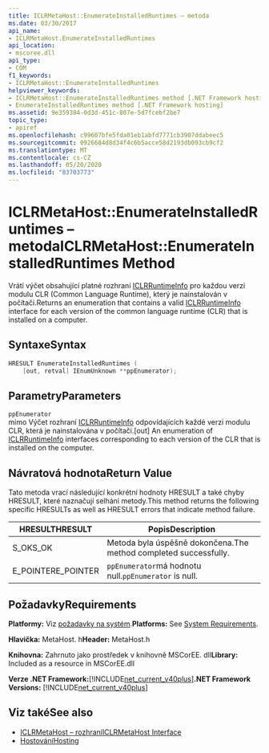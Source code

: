 ```yaml
---
title: ICLRMetaHost::EnumerateInstalledRuntimes – metoda
ms.date: 03/30/2017
api_name:
- ICLRMetaHost.EnumerateInstalledRuntimes
api_location:
- mscoree.dll
api_type:
- COM
f1_keywords:
- ICLRMetaHost::EnumerateInstalledRuntimes
helpviewer_keywords:
- ICLRMetaHost::EnumerateInstalledRuntimes method [.NET Framework hosting]
- EnumerateInstalledRuntimes method [.NET Framework hosting]
ms.assetid: 9e359384-0d3d-451c-807e-5d7fcebf2be7
topic_type:
- apiref
ms.openlocfilehash: c99607bfe5fda01eb1abfd7771cb3907ddabeec5
ms.sourcegitcommit: 0926684d8d34f4c6b5acce58d2193db093cb9cf2
ms.translationtype: MT
ms.contentlocale: cs-CZ
ms.lasthandoff: 05/20/2020
ms.locfileid: "83703773"
---
```

# <a name="iclrmetahostenumerateinstalledruntimes-method"></a><span data-ttu-id="090c8-102">ICLRMetaHost::EnumerateInstalledRuntimes – metoda</span><span class="sxs-lookup"><span data-stu-id="090c8-102">ICLRMetaHost::EnumerateInstalledRuntimes Method</span></span>
<span data-ttu-id="090c8-103">Vrátí výčet obsahující platné rozhraní [ICLRRuntimeInfo](iclrruntimeinfo-interface.md) pro každou verzi modulu CLR (Common Language Runtime), který je nainstalován v počítači.</span><span class="sxs-lookup"><span data-stu-id="090c8-103">Returns an enumeration that contains a valid [ICLRRuntimeInfo](iclrruntimeinfo-interface.md) interface for each version of the common language runtime (CLR) that is installed on a computer.</span></span>  
  
## <a name="syntax"></a><span data-ttu-id="090c8-104">Syntaxe</span><span class="sxs-lookup"><span data-stu-id="090c8-104">Syntax</span></span>  
  
```cpp  
HRESULT EnumerateInstalledRuntimes (  
    [out, retval] IEnumUnknown **ppEnumerator);  
```  
  
## <a name="parameters"></a><span data-ttu-id="090c8-105">Parametry</span><span class="sxs-lookup"><span data-stu-id="090c8-105">Parameters</span></span>  
 `ppEnumerator`  
 <span data-ttu-id="090c8-106">mimo Výčet rozhraní [ICLRRuntimeInfo](iclrruntimeinfo-interface.md) odpovídajících každé verzi modulu CLR, která je nainstalována v počítači.</span><span class="sxs-lookup"><span data-stu-id="090c8-106">[out] An enumeration of [ICLRRuntimeInfo](iclrruntimeinfo-interface.md) interfaces corresponding to each version of the CLR that is installed on the computer.</span></span>  
  
## <a name="return-value"></a><span data-ttu-id="090c8-107">Návratová hodnota</span><span class="sxs-lookup"><span data-stu-id="090c8-107">Return Value</span></span>  
 <span data-ttu-id="090c8-108">Tato metoda vrací následující konkrétní hodnoty HRESULT a také chyby HRESULT, které naznačují selhání metody.</span><span class="sxs-lookup"><span data-stu-id="090c8-108">This method returns the following specific HRESULTs as well as HRESULT errors that indicate method failure.</span></span>  
  
|<span data-ttu-id="090c8-109">HRESULT</span><span class="sxs-lookup"><span data-stu-id="090c8-109">HRESULT</span></span>|<span data-ttu-id="090c8-110">Popis</span><span class="sxs-lookup"><span data-stu-id="090c8-110">Description</span></span>|  
|-------------|-----------------|  
|<span data-ttu-id="090c8-111">S_OK</span><span class="sxs-lookup"><span data-stu-id="090c8-111">S_OK</span></span>|<span data-ttu-id="090c8-112">Metoda byla úspěšně dokončena.</span><span class="sxs-lookup"><span data-stu-id="090c8-112">The method completed successfully.</span></span>|  
|<span data-ttu-id="090c8-113">E_POINTER</span><span class="sxs-lookup"><span data-stu-id="090c8-113">E_POINTER</span></span>|<span data-ttu-id="090c8-114">`ppEnumerator`má hodnotu null.</span><span class="sxs-lookup"><span data-stu-id="090c8-114">`ppEnumerator` is null.</span></span>|  
  
## <a name="requirements"></a><span data-ttu-id="090c8-115">Požadavky</span><span class="sxs-lookup"><span data-stu-id="090c8-115">Requirements</span></span>  
 <span data-ttu-id="090c8-116">**Platformy:** Viz [požadavky na systém](../../get-started/system-requirements.md).</span><span class="sxs-lookup"><span data-stu-id="090c8-116">**Platforms:** See [System Requirements](../../get-started/system-requirements.md).</span></span>  
  
 <span data-ttu-id="090c8-117">**Hlavička:** MetaHost. h</span><span class="sxs-lookup"><span data-stu-id="090c8-117">**Header:** MetaHost.h</span></span>  
  
 <span data-ttu-id="090c8-118">**Knihovna:** Zahrnuto jako prostředek v knihovně MSCorEE. dll</span><span class="sxs-lookup"><span data-stu-id="090c8-118">**Library:** Included as a resource in MSCorEE.dll</span></span>  
  
 <span data-ttu-id="090c8-119">**Verze .NET Framework:**[!INCLUDE[net_current_v40plus](../../../../includes/net-current-v40plus-md.md)]</span><span class="sxs-lookup"><span data-stu-id="090c8-119">**.NET Framework Versions:** [!INCLUDE[net_current_v40plus](../../../../includes/net-current-v40plus-md.md)]</span></span>  
  
## <a name="see-also"></a><span data-ttu-id="090c8-120">Viz také</span><span class="sxs-lookup"><span data-stu-id="090c8-120">See also</span></span>

- [<span data-ttu-id="090c8-121">ICLRMetaHost – rozhraní</span><span class="sxs-lookup"><span data-stu-id="090c8-121">ICLRMetaHost Interface</span></span>](iclrmetahost-interface.md)
- [<span data-ttu-id="090c8-122">Hostování</span><span class="sxs-lookup"><span data-stu-id="090c8-122">Hosting</span></span>](index.md)
